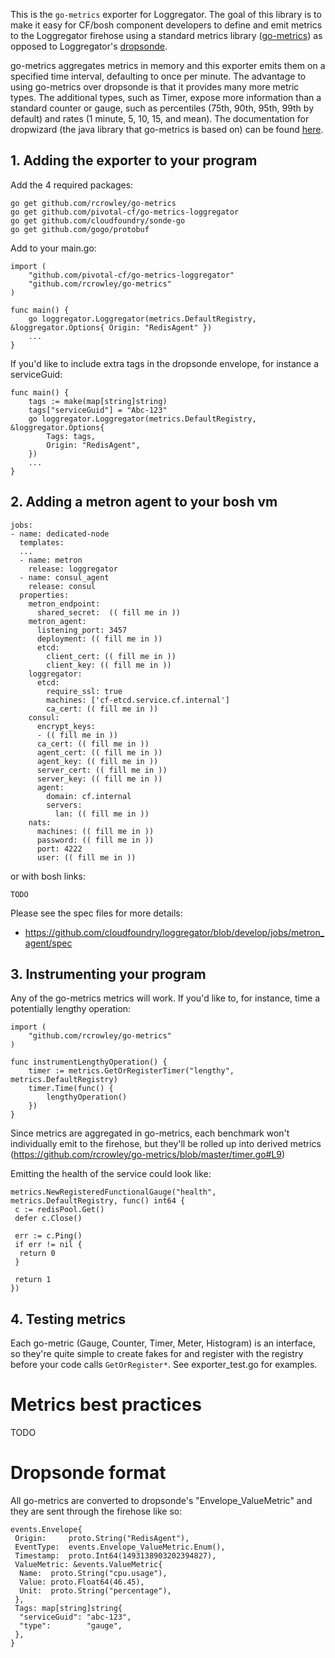 This is the `go-metrics` exporter for Loggregator. The goal of this library is to make it easy for CF/bosh component developers to define and emit metrics to the Loggregator firehose using a standard metrics library ([go-metrics](https://github.com/rcrowley/go-metrics)) as opposed to Loggregator's [dropsonde](https://github.com/cloudfoundry/dropsonde).

go-metrics aggregates metrics in memory and this exporter emits them on a specified time interval, defaulting to once per minute. The advantage to using go-metrics over dropsonde is that it provides many more metric types. The additional types, such as Timer, expose more information than a standard counter or gauge, such as percentiles (75th, 90th, 95th, 99th by default) and rates (1 minute, 5, 10, 15, and mean). The documentation for dropwizard (the java library that go-metrics is based on) can be found [here](http://metrics.dropwizard.io/3.2.2/getting-started.html).

## 1. Adding the exporter to your program

Add the 4 required packages:

```
go get github.com/rcrowley/go-metrics
go get github.com/pivotal-cf/go-metrics-loggregator
go get github.com/cloudfoundry/sonde-go
go get github.com/gogo/protobuf
```

Add to your main.go:

```
import (
	"github.com/pivotal-cf/go-metrics-loggregator"
	"github.com/rcrowley/go-metrics"
)

func main() {
    go loggregator.Loggregator(metrics.DefaultRegistry, &loggregator.Options{ Origin: "RedisAgent" })
    ...
}
```

If you'd like to include extra tags in the dropsonde envelope, for instance a serviceGuid:

```
func main() {
    tags := make(map[string]string)
    tags["serviceGuid"] = "Abc-123"
    go loggregator.Loggregator(metrics.DefaultRegistry, &loggregator.Options{
        Tags: tags,
        Origin: "RedisAgent",
    })
    ...
}
```

## 2. Adding a metron agent to your bosh vm

```
jobs:
- name: dedicated-node
  templates:
  ...
  - name: metron
    release: loggregator
  - name: consul_agent
    release: consul
  properties:
    metron_endpoint:
      shared_secret:  (( fill me in ))
    metron_agent:
      listening_port: 3457
      deployment: (( fill me in ))
      etcd:
        client_cert: (( fill me in ))
        client_key: (( fill me in ))
    loggregator:
      etcd:
        require_ssl: true
        machines: ['cf-etcd.service.cf.internal']
        ca_cert: (( fill me in ))
    consul:
      encrypt_keys:
      - (( fill me in ))
      ca_cert: (( fill me in ))
      agent_cert: (( fill me in ))
      agent_key: (( fill me in ))
      server_cert: (( fill me in ))
      server_key: (( fill me in ))
      agent:
        domain: cf.internal
        servers:
          lan: (( fill me in ))
    nats:
      machines: (( fill me in ))
      password: (( fill me in ))
      port: 4222
      user: (( fill me in ))

```

or with bosh links:

```
TODO
```

Please see the spec files for more details:
- https://github.com/cloudfoundry/loggregator/blob/develop/jobs/metron_agent/spec


## 3. Instrumenting your program

Any of the go-metrics metrics will work. If you'd like to, for instance, time a potentially lengthy operation:

```
import (
	"github.com/rcrowley/go-metrics"
)

func instrumentLengthyOperation() {
    timer := metrics.GetOrRegisterTimer("lengthy", metrics.DefaultRegistry)
    timer.Time(func() {
        lengthyOperation()
    })
}
```
Since metrics are aggregated in go-metrics, each benchmark won't individually emit to the firehose, but they'll be rolled up into derived metrics (https://github.com/rcrowley/go-metrics/blob/master/timer.go#L9)

Emitting the health of the service could look like:

```
metrics.NewRegisteredFunctionalGauge("health", metrics.DefaultRegistry, func() int64 {
 c := redisPool.Get()
 defer c.Close()

 err := c.Ping()
 if err != nil {
  return 0
 }

 return 1
})
```

## 4. Testing metrics

Each go-metric (Gauge, Counter, Timer, Meter, Histogram) is an interface, so they're quite simple to create fakes for and register with the registry before your code calls `GetOrRegister*`. See exporter_test.go for examples.


# Metrics best practices

TODO

# Dropsonde format

All go-metrics are converted to dropsonde's "Envelope_ValueMetric" and they are sent through the firehose like so:

```
events.Envelope{
 Origin:     proto.String("RedisAgent"),
 EventType:  events.Envelope_ValueMetric.Enum(),
 Timestamp:  proto.Int64(1493138903202394827),
 ValueMetric: &events.ValueMetric{
  Name:  proto.String("cpu.usage"),
  Value: proto.Float64(46.45),
  Unit:  proto.String("percentage"),
 },
 Tags: map[string]string{
  "serviceGuid": "abc-123",
  "type":        "gauge",
 },
}
```
